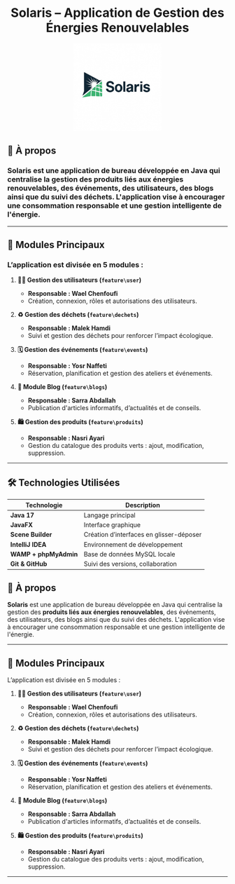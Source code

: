<h1 align="center"> Solaris – Application de Gestion des Énergies Renouvelables</h1>
<p align="center">
  <img src="./src/main/resources/images/logo.jpg" alt="Logo Solaris" width="200"/>
</p>


## 🌱 À propos

### **Solaris** est une application de bureau développée en Java qui centralise la gestion des **produits liés aux énergies renouvelables**, des événements, des utilisateurs, des blogs ainsi que du suivi des déchets. L'application vise à encourager une consommation responsable et une gestion intelligente de l'énergie.

---

## 🧩 Modules Principaux

### L’application est divisée en 5 modules :

1. **🧍‍♂️ Gestion des utilisateurs (`feature\user`)**
    - **Responsable : Wael Chenfoufi**
    - Création, connexion, rôles et autorisations des utilisateurs.

2. **♻️ Gestion des déchets (`feature\dechets`)**
    - **Responsable : Malek Hamdi**
    - Suivi et gestion des déchets pour renforcer l’impact écologique.

3. **🗓️ Gestion des événements (`feature\events`)**
    - **Responsable : Yosr Naffeti**
    - Réservation, planification et gestion des ateliers et événements.

4. **📰 Module Blog (`feature\blogs`)**
    - **Responsable : Sarra Abdallah**
    - Publication d'articles informatifs, d’actualités et de conseils.

5. **🛍️ Gestion des produits (`feature\produits`)**
    - **Responsable : Nasri Ayari**
    - Gestion du catalogue des produits verts : ajout, modification, suppression.

---

## 🛠️ Technologies Utilisées

| Technologie           | Description                            |
|------------------------|-----------------------------------------|
| **Java 17**           | Langage principal                       |
| **JavaFX**            | Interface graphique                     |
| **Scene Builder**     | Création d’interfaces en glisser-déposer |
| **IntelliJ IDEA**     | Environnement de développement          |
| **WAMP + phpMyAdmin** | Base de données MySQL locale            |
| **Git & GitHub**      | Suivi des versions, collaboration       |


## 🌱 À propos

**Solaris** est une application de bureau développée en Java qui centralise la gestion des **produits liés aux énergies renouvelables**, des événements, des utilisateurs, des blogs ainsi que du suivi des déchets. L'application vise à encourager une consommation responsable et une gestion intelligente de l'énergie.

---

## 🧩 Modules Principaux

L’application est divisée en 5 modules :

1. **🧍‍♂️ Gestion des utilisateurs (`feature\user`)**
    - **Responsable : Wael Chenfoufi**
    - Création, connexion, rôles et autorisations des utilisateurs.

2. **♻️ Gestion des déchets (`feature\dechets`)**
    - **Responsable : Malek Hamdi**
    - Suivi et gestion des déchets pour renforcer l’impact écologique.

3. **🗓️ Gestion des événements (`feature\events`)**
    - **Responsable : Yosr Naffeti**
    - Réservation, planification et gestion des ateliers et événements.

4. **📰 Module Blog (`feature\blogs`)**
    - **Responsable : Sarra Abdallah**
    - Publication d'articles informatifs, d’actualités et de conseils.

5. **🛍️ Gestion des produits (`feature\produits`)**
    - **Responsable : Nasri Ayari**
    - Gestion du catalogue des produits verts : ajout, modification, suppression.

---

